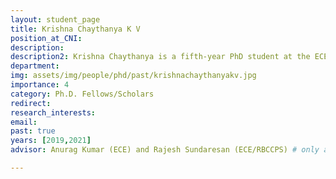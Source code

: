 ```yaml
---
layout: student_page
title: Krishna Chaythanya K V
position_at_CNI: 
description: 
description2: Krishna Chaythanya is a fifth-year PhD student at the ECE Department. He obtained his M.Sc(Engg) in ECE from the Indian Institute of Science in 2011 and a B.E. degree in ECE from PES Institute of Technology, Bangalore, in 2008. Before joining IISc for the PhD program, he designed IoT Networks for Home Automation at a startup. Earlier, he worked at Imagination Technologies and CSR Technologies, developing algorithms for wireless baseband transceivers. His research interests are broadly in inference, and control over networks. He is currently working on applying sequential hypothesis testing and learning techniques for inference over networks with applications in Industrial Automation.
department:
img: assets/img/people/phd/past/krishnachaythanyakv.jpg
importance: 4
category: Ph.D. Fellows/Scholars
redirect: 
research_interests: 
email: 
past: true
years: [2019,2021]
advisor: Anurag Kumar (ECE) and Rajesh Sundaresan (ECE/RBCCPS) # only applicable for students or fellows

---
```

